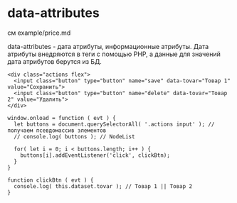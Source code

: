 # data-attributes
см example/price.md

data-attributes - дата атрибуты, информационные атрибуты. Дата атрибуты внедряются в теги с помощью PHP, а данные для значений дата атрибутов берутся из БД.

    <div class="actions flex">
      <input class="button" type="button" name="save" data-tovar="Товар 1" value="Сохранить">
      <input class="button" type="button" name="delete" data-tovar="Товар 2" value="Удалить">
    </div>

    window.onload = function ( evt ) {
      let buttons = document.querySelectorAll( '.actions input' ); // получаем псевдомассив элементов
      // console.log( buttons ); // NodeList

      for( let i = 0; i < buttons.length; i++ ) {
        buttons[i].addEventListener('click', clickBtn);
      }
    }

    function clickBtn ( evt ) {
      console.log( this.dataset.tovar ); // Товар 1 || Товар 2
    }
